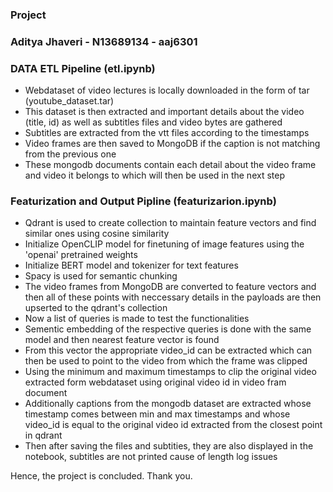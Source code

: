 ### Project

### Aditya Jhaveri - N13689134 - aaj6301

### DATA ETL Pipeline (etl.ipynb)

- Webdataset of video lectures is locally downloaded in the form of tar (youtube_dataset.tar)
- This dataset is then extracted and important details about the video (title, id) as well as subtitles files and video bytes are gathered
- Subtitles are extracted from the vtt files according to the timestamps
- Video frames are then saved to MongoDB if the caption is not matching from the previous one
- These mongodb documents contain each detail about the video frame and video it belongs to which will then be used in the next step

### Featurization and Output Pipline (featurizarion.ipynb)

- Qdrant is used to create collection to maintain feature vectors and find similar ones using cosine similarity
- Initialize OpenCLIP model for finetuning of image features using the 'openai' pretrained weights
- Initialize BERT model and tokenizer for text features
- Spacy is used for semantic chunking
- The video frames from MongoDB are converted to feature vectors and then all of these points with neccessary details in the payloads are then upserted to the qdrant's collection
- Now a list of queries is made to test the functionalities
- Sementic embedding of the respective queries is done with the same model and then nearest feature vector is found
- From this vector the appropriate video_id can be extracted which can then be used to point to the video from which the frame was clipped
- Using the minimum and maximum timestamps to clip the original video extracted form webdataset using original video id in video fram document
- Additionally captions from the mongodb dataset are extracted whose timestamp comes between min and max timestamps and whose video_id is equal to the original video id extracted from the closest point in qdrant
- Then after saving the files and subtities, they are also displayed in the notebook, subtitles are not printed cause of length log issues

Hence, the project is concluded. Thank you.